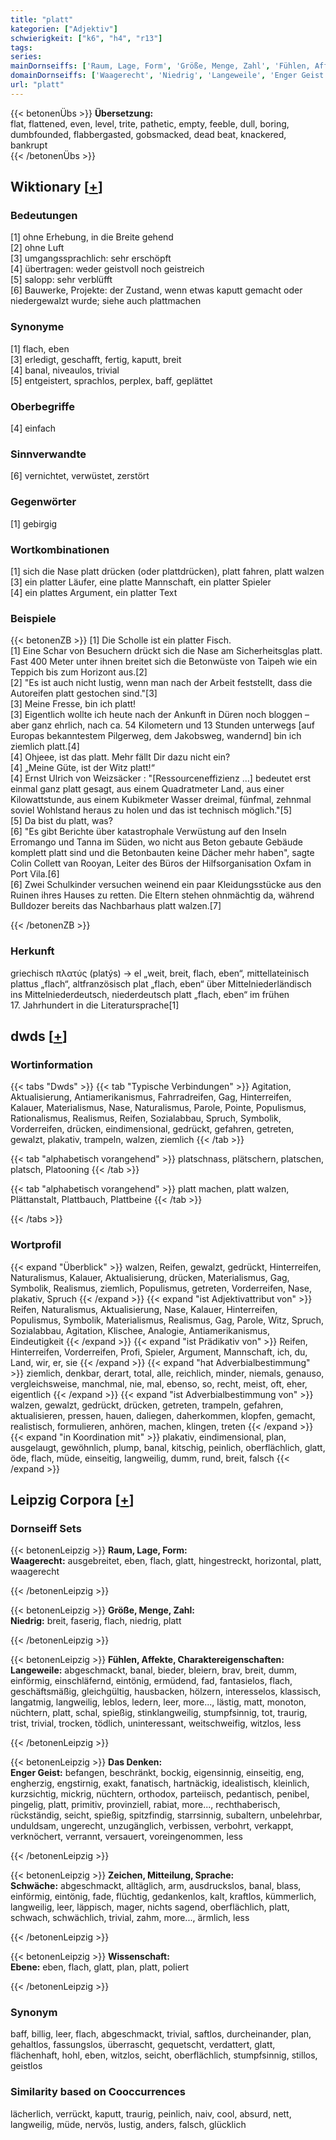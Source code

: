 ```yaml
---
title: "platt"
kategorien: ["Adjektiv"]
schwierigkeit: ["k6", "h4", "r13"]
tags:
series:
mainDornseiffs: ['Raum, Lage, Form', 'Größe, Menge, Zahl', 'Fühlen, Affekte, Charaktereigenschaften', 'Das Denken', 'Zeichen, Mitteilung, Sprache', 'Wissenschaft']
domainDornseiffs: ['Waagerecht', 'Niedrig', 'Langeweile', 'Enger Geist', 'Schwäche', 'Ebene']
url: "platt"
---
```


{{< betonenÜbs >}}
**Übersetzung:**  
flat, flattened, even, level, trite, pathetic, empty, feeble, dull, boring, dumbfounded, flabbergasted, gobsmacked, dead beat, knackered, bankrupt  
{{< /betonenÜbs >}}

## Wiktionary [[+](https://de.wiktionary.org/wiki/platt)]

### Bedeutungen
[1] ohne Erhebung, in die Breite gehend  
[2] ohne Luft  
[3] umgangssprachlich: sehr erschöpft  
[4] übertragen: weder geistvoll noch geistreich  
[5] salopp: sehr verblüfft  
[6] Bauwerke, Projekte: der Zustand, wenn etwas kaputt gemacht oder niedergewalzt wurde; siehe auch plattmachen  

### Synonyme
[1] flach, eben  
[3] erledigt, geschafft, fertig, kaputt, breit  
[4] banal, niveaulos, trivial  
[5] entgeistert, sprachlos, perplex, baff, geplättet  

### Oberbegriffe
[4] einfach  

### Sinnverwandte
[6] vernichtet, verwüstet, zerstört  

### Gegenwörter
[1] gebirgig  

### Wortkombinationen
[1] sich die Nase platt drücken (oder plattdrücken), platt fahren, platt walzen  
[3] ein platter Läufer, eine platte Mannschaft, ein platter Spieler  
[4] ein plattes Argument, ein platter Text  

### Beispiele
{{< betonenZB >}}
[1] Die Scholle ist ein platter Fisch.  
[1] Eine Schar von Besuchern drückt sich die Nase am Sicherheitsglas platt. Fast 400 Meter unter ihnen breitet sich die Betonwüste von Taipeh wie ein Teppich bis zum Horizont aus.[2]  
[2] "Es ist auch nicht lustig, wenn man nach der Arbeit feststellt, dass die Autoreifen platt gestochen sind."[3]  
[3] Meine Fresse, bin ich platt!  
[3] Eigentlich wollte ich heute nach der Ankunft in Düren noch bloggen – aber ganz ehrlich, nach ca. 54 Kilometern und 13 Stunden unterwegs [auf Europas bekanntestem Pilgerweg, dem Jakobsweg, wandernd] bin ich ziemlich platt.[4]  
[4] Ohjeee, ist das platt. Mehr fällt Dir dazu nicht ein?  
[4] „Meine Güte, ist der Witz platt!“  
[4] Ernst Ulrich von Weizsäcker : "[Ressourceneffizienz …] bedeutet erst einmal ganz platt gesagt, aus einem Quadratmeter Land, aus einer Kilowattstunde, aus einem Kubikmeter Wasser dreimal, fünfmal, zehnmal soviel Wohlstand heraus zu holen und das ist technisch möglich."[5]  
[5] Da bist du platt, was?  
[6] "Es gibt Berichte über katastrophale Verwüstung auf den Inseln Erromango und Tanna im Süden, wo nicht aus Beton gebaute Gebäude komplett platt sind und die Betonbauten keine Dächer mehr haben", sagte Colin Collett van Rooyan, Leiter des Büros der Hilfsorganisation Oxfam in Port Vila.[6]  
[6] Zwei Schulkinder versuchen weinend ein paar Kleidungsstücke aus den Ruinen ihres Hauses zu retten. Die Eltern stehen ohnmächtig da, während Bulldozer bereits das Nachbarhaus platt walzen.[7]  

{{< /betonenZB >}}
### Herkunft
griechisch πλατύς (platýs) → el „weit, breit, flach, eben“, mittellateinisch plattus „flach“, altfranzösisch plat „flach, eben“ über Mittelniederländisch ins Mittelniederdeutsch, niederdeutsch platt „flach, eben“ im frühen 17. Jahrhundert in die Literatursprache[1]  



## dwds [[+](https://www.dwds.de/wb/platt)]

### Wortinformation
{{< tabs "Dwds" >}}
{{< tab "Typische Verbindungen" >}}
Agitation, Aktualisierung, Antiamerikanismus, Fahrradreifen, Gag, Hinterreifen, Kalauer, Materialismus, Nase, Naturalismus, Parole, Pointe, Populismus, Rationalismus, Realismus, Reifen, Sozialabbau, Spruch, Symbolik, Vorderreifen, drücken, eindimensional, gedrückt, gefahren, getreten, gewalzt, plakativ, trampeln, walzen, ziemlich
{{< /tab >}}

{{< tab "alphabetisch vorangehend" >}}
platschnass, plätschern, platschen, platsch, Platooning
{{< /tab >}}

{{< tab "alphabetisch vorangehend" >}}
platt machen, platt walzen, Plättanstalt, Plattbauch, Plattbeine
{{< /tab >}}

{{< /tabs >}}

### Wortprofil
{{< expand "Überblick" >}} walzen, Reifen, gewalzt, gedrückt, Hinterreifen, Naturalismus, Kalauer, Aktualisierung, drücken, Materialismus, Gag, Symbolik, Realismus, ziemlich, Populismus, getreten, Vorderreifen, Nase, plakativ, Spruch {{< /expand >}}
{{< expand "ist Adjektivattribut von" >}} Reifen, Naturalismus, Aktualisierung, Nase, Kalauer, Hinterreifen, Populismus, Symbolik, Materialismus, Realismus, Gag, Parole, Witz, Spruch, Sozialabbau, Agitation, Klischee, Analogie, Antiamerikanismus, Eindeutigkeit {{< /expand >}}
{{< expand "ist Prädikativ von" >}} Reifen, Hinterreifen, Vorderreifen, Profi, Spieler, Argument, Mannschaft, ich, du, Land, wir, er, sie {{< /expand >}}
{{< expand "hat Adverbialbestimmung" >}} ziemlich, denkbar, derart, total, alle, reichlich, minder, niemals, genauso, vergleichsweise, manchmal, nie, mal, ebenso, so, recht, meist, oft, eher, eigentlich {{< /expand >}}
{{< expand "ist Adverbialbestimmung von" >}} walzen, gewalzt, gedrückt, drücken, getreten, trampeln, gefahren, aktualisieren, pressen, hauen, daliegen, daherkommen, klopfen, gemacht, realistisch, formulieren, anhören, machen, klingen, treten {{< /expand >}}
{{< expand "in Koordination mit" >}} plakativ, eindimensional, plan, ausgelaugt, gewöhnlich, plump, banal, kitschig, peinlich, oberflächlich, glatt, öde, flach, müde, einseitig, langweilig, dumm, rund, breit, falsch {{< /expand >}}

## Leipzig Corpora [[+](https://corpora.uni-leipzig.de/en/res?word=platt&corpusId=deu_newscrawl-public_2018)]

### Dornseiff Sets
{{< betonenLeipzig >}}
**Raum, Lage, Form:**  
**Waagerecht:** ausgebreitet, eben, flach, glatt, hingestreckt, horizontal, platt, waagerecht  

{{< /betonenLeipzig >}}


{{< betonenLeipzig >}}
**Größe, Menge, Zahl:**  
**Niedrig:** breit, faserig, flach, niedrig, platt  

{{< /betonenLeipzig >}}


{{< betonenLeipzig >}}
**Fühlen, Affekte, Charaktereigenschaften:**  
**Langeweile:** abgeschmackt, banal, bieder, bleiern, brav, breit, dumm, einförmig, einschläfernd, eintönig, ermüdend, fad, fantasielos, flach, geschäftsmäßig, gleichgültig, hausbacken, hölzern, interesselos, klassisch, langatmig, langweilig, leblos, ledern, leer, more..., lästig, matt, monoton, nüchtern, platt, schal, spießig, stinklangweilig, stumpfsinnig, tot, traurig, trist, trivial, trocken, tödlich, uninteressant, weitschweifig, witzlos, less  

{{< /betonenLeipzig >}}


{{< betonenLeipzig >}}
**Das Denken:**  
**Enger Geist:** befangen, beschränkt, bockig, eigensinnig, einseitig, eng, engherzig, engstirnig, exakt, fanatisch, hartnäckig, idealistisch, kleinlich, kurzsichtig, mickrig, nüchtern, orthodox, parteiisch, pedantisch, penibel, pingelig, platt, primitiv, provinziell, rabiat, more..., rechthaberisch, rückständig, seicht, spießig, spitzfindig, starrsinnig, subaltern, unbelehrbar, unduldsam, ungerecht, unzugänglich, verbissen, verbohrt, verkappt, verknöchert, verrannt, versauert, voreingenommen, less  

{{< /betonenLeipzig >}}


{{< betonenLeipzig >}}
**Zeichen, Mitteilung, Sprache:**  
**Schwäche:** abgeschmackt, alltäglich, arm, ausdruckslos, banal, blass, einförmig, eintönig, fade, flüchtig, gedankenlos, kalt, kraftlos, kümmerlich, langweilig, leer, läppisch, mager, nichts sagend, oberflächlich, platt, schwach, schwächlich, trivial, zahm, more..., ärmlich, less  

{{< /betonenLeipzig >}}


{{< betonenLeipzig >}}
**Wissenschaft:**  
**Ebene:** eben, flach, glatt, plan, platt, poliert  

{{< /betonenLeipzig >}}

### Synonym
baff, billig, leer, flach, abgeschmackt, trivial, saftlos, durcheinander, plan, gehaltlos, fassungslos, überrascht, gequetscht, verdattert, glatt, flächenhaft, hohl, eben, witzlos, seicht, oberflächlich, stumpfsinnig, stillos, geistlos


### Similarity based on Cooccurrences
lächerlich, verrückt, kaputt, traurig, peinlich, naiv, cool, absurd, nett, langweilig, müde, nervös, lustig, anders, falsch, glücklich

